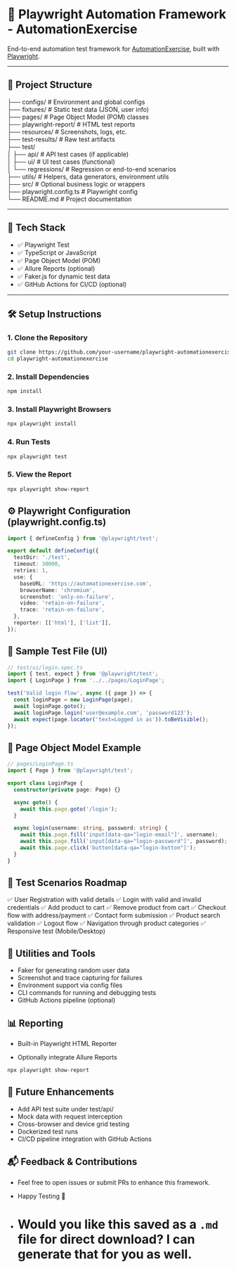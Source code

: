 # 🧪 Playwright Automation Framework - AutomationExercise

End-to-end automation test framework for [AutomationExercise](https://automationexercise.com), built with [Playwright](https://playwright.dev).

---

## 📁 Project Structure

├── configs/                   # Environment and global configs  
├── fixtures/                  # Static test data (JSON, user info)  
├── pages/                     # Page Object Model (POM) classes  
├── playwright-report/         # HTML test reports  
├── resources/                 # Screenshots, logs, etc.  
├── test-results/              # Raw test artifacts  
├── test/  
│   ├── api/                   # API test cases (if applicable)  
│   ├── ui/                    # UI test cases (functional)  
│   └── regressions/           # Regression or end-to-end scenarios  
├── utils/                     # Helpers, data generators, environment utils  
├── src/                       # Optional business logic or wrappers  
├── playwright.config.ts       # Playwright config  
└── README.md                  # Project documentation

---

## 🚀 Tech Stack

- ✅ Playwright Test  
- ✅ TypeScript or JavaScript  
- ✅ Page Object Model (POM)  
- ✅ Allure Reports (optional)  
- ✅ Faker.js for dynamic test data  
- ✅ GitHub Actions for CI/CD (optional)

---

## 🛠️ Setup Instructions

### 1. Clone the Repository

```bash
git clone https://github.com/your-username/playwright-automationexercise.git
cd playwright-automationexercise
```

### 2. Install Dependencies
```bash
npm install
```

### 3. Install Playwright Browsers
```bash
npx playwright install
```

### 4. Run Tests
```bash
npx playwright test
```

### 5. View the Report
```bash
npx playwright show-report
```

## ⚙️ Playwright Configuration (playwright.config.ts)
```ts
import { defineConfig } from '@playwright/test';

export default defineConfig({
  testDir: './test',
  timeout: 30000,
  retries: 1,
  use: {
    baseURL: 'https://automationexercise.com',
    browserName: 'chromium',
    screenshot: 'only-on-failure',
    video: 'retain-on-failure',
    trace: 'retain-on-failure',
  },
  reporter: [['html'], ['list']],
});
```

## 📄 Sample Test File (UI)

```ts
// test/ui/login.spec.ts
import { test, expect } from '@playwright/test';
import { LoginPage } from '../../pages/LoginPage';

test('Valid login flow', async ({ page }) => {
  const loginPage = new LoginPage(page);
  await loginPage.goto();
  await loginPage.login('user@example.com', 'password123');
  await expect(page.locator('text=Logged in as')).toBeVisible();
});
```

##  📂 Page Object Model Example

```ts
// pages/LoginPage.ts
import { Page } from '@playwright/test';

export class LoginPage {
  constructor(private page: Page) {}

  async goto() {
    await this.page.goto('/login');
  }

  async login(username: string, password: string) {
    await this.page.fill('input[data-qa="login-email"]', username);
    await this.page.fill('input[data-qa="login-password"]', password);
    await this.page.click('button[data-qa="login-button"]');
  }
}
```

##  🧪 Test Scenarios Roadmap
✅ User Registration with valid details
✅ Login with valid and invalid credentials
✅ Add product to cart
✅ Remove product from cart
✅ Checkout flow with address/payment
✅ Contact form submission
✅ Product search validation
✅ Logout flow
✅ Navigation through product categories
✅ Responsive test (Mobile/Desktop)

##  🧰 Utilities and Tools
- Faker for generating random user data
- Screenshot and trace capturing for failures
- Environment support via config files
- CLI commands for running and debugging tests
- GitHub Actions pipeline (optional)

##  📊 Reporting
- Built-in Playwright HTML Reporter

- Optionally integrate Allure Reports

```bash
npx playwright show-report
```

## 🔧 Future Enhancements
- Add API test suite under test/api/
- Mock data with request interception
- Cross-browser and device grid testing
- Dockerized test runs
- CI/CD pipeline integration with GitHub Actions

##  📬 Feedback & Contributions
- Feel free to open issues or submit PRs to enhance this framework.
- Happy Testing 🚀

- # Would you like this saved as a `.md` file for direct download? I can generate that for you as well.